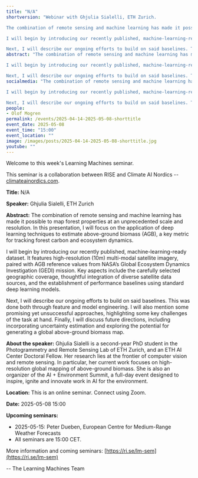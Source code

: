 ```yaml
---
title: "N/A"
shortversion: "Webinar with Ghjulia Sialelli, ETH Zurich. 

The combination of remote sensing and machine learning has made it possible to map forest properties at an unprecedented scale and resolution. In this presentation, I will focus on the application of deep learning techniques to estimate above-ground biomass (AGB), a key metric for tracking forest carbon and ecosystem dynamics.

I will begin by introducing our recently published, machine-learning-ready dataset. It features high-resolution (10m) multi-modal satellite imagery, paired with AGB reference values from NASA’s Global Ecosystem Dynamics Investigation (GEDI) mission. Key aspects include the carefully selected geographic coverage, thoughtful integration of diverse satellite data sources, and the establishment of performance baselines using standard deep learning models.

Next, I will describe our ongoing efforts to build on said baselines. This was done both through feature and model engineering. I will also mention some promising yet unsuccessful approaches, highlighting some key challenges of the task at hand. Finally, I will discuss future directions, including incorporating uncertainty estimation and exploring the potential for generating a global above-ground biomass map."
abstract: "The combination of remote sensing and machine learning has made it possible to map forest properties at an unprecedented scale and resolution. In this presentation, I will focus on the application of deep learning techniques to estimate above-ground biomass (AGB), a key metric for tracking forest carbon and ecosystem dynamics.

I will begin by introducing our recently published, machine-learning-ready dataset. It features high-resolution (10m) multi-modal satellite imagery, paired with AGB reference values from NASA’s Global Ecosystem Dynamics Investigation (GEDI) mission. Key aspects include the carefully selected geographic coverage, thoughtful integration of diverse satellite data sources, and the establishment of performance baselines using standard deep learning models.

Next, I will describe our ongoing efforts to build on said baselines. This was done both through feature and model engineering. I will also mention some promising yet unsuccessful approaches, highlighting some key challenges of the task at hand. Finally, I will discuss future directions, including incorporating uncertainty estimation and exploring the potential for generating a global above-ground biomass map."
socialmedia: "The combination of remote sensing and machine learning has made it possible to map forest properties at an unprecedented scale and resolution. In this presentation, I will focus on the application of deep learning techniques to estimate above-ground biomass (AGB), a key metric for tracking forest carbon and ecosystem dynamics.

I will begin by introducing our recently published, machine-learning-ready dataset. It features high-resolution (10m) multi-modal satellite imagery, paired with AGB reference values from NASA’s Global Ecosystem Dynamics Investigation (GEDI) mission. Key aspects include the carefully selected geographic coverage, thoughtful integration of diverse satellite data sources, and the establishment of performance baselines using standard deep learning models.

Next, I will describe our ongoing efforts to build on said baselines. This was done both through feature and model engineering. I will also mention some promising yet unsuccessful approaches, highlighting some key challenges of the task at hand. Finally, I will discuss future directions, including incorporating uncertainty estimation and exploring the potential for generating a global above-ground biomass map."
people:
- Olof Mogren
permalink: /events/2025-04-14-2025-05-08-shorttitle
event_date: 2025-05-08
event_time: "15:00"
event_location: ""
image: /images/posts/2025-04-14-2025-05-08-shorttitle.jpg
youtube: ""
--- 
```

Welcome to this week's Learning Machines seminar.

This seminar is a collaboration between RISE and Climate AI Nordics -- [climateainordics.com](https://climateainordics.com/).

**Title:** N/A

**Speaker:** Ghjulia Sialelli, ETH Zurich

**Abstract:** The combination of remote sensing and machine learning has made it possible to map forest properties at an unprecedented scale and resolution. In this presentation, I will focus on the application of deep learning techniques to estimate above-ground biomass (AGB), a key metric for tracking forest carbon and ecosystem dynamics.

I will begin by introducing our recently published, machine-learning-ready dataset. It features high-resolution (10m) multi-modal satellite imagery, paired with AGB reference values from NASA’s Global Ecosystem Dynamics Investigation (GEDI) mission. Key aspects include the carefully selected geographic coverage, thoughtful integration of diverse satellite data sources, and the establishment of performance baselines using standard deep learning models.

Next, I will describe our ongoing efforts to build on said baselines. This was done both through feature and model engineering. I will also mention some promising yet unsuccessful approaches, highlighting some key challenges of the task at hand. Finally, I will discuss future directions, including incorporating uncertainty estimation and exploring the potential for generating a global above-ground biomass map.

**About the speaker:** Ghjulia Sialelli is a second-year PhD student in the Photogrammetry and Remote Sensing Lab of ETH Zurich, and an ETH AI Center Doctoral Fellow. Her research lies at the frontier of computer vision and remote sensing. In particular, her current work focuses on high-resolution global mapping of above-ground biomass. She is also an organizer of the AI + Environment Summit, a full-day event designed to inspire, ignite and innovate work in AI for the environment.

**Location:** This is an online seminar. Connect using Zoom.

**Date:** 2025-05-08 15:00



**Upcoming seminars:**

* 2025-05-15: Peter Dueben, European Centre for Medium-Range Weather Forecasts
* All seminars are 15:00 CET.

More information and coming seminars: [https://ri.se/lm-sem](https://ri.se/lm-sem)

-- The Learning Machines Team

